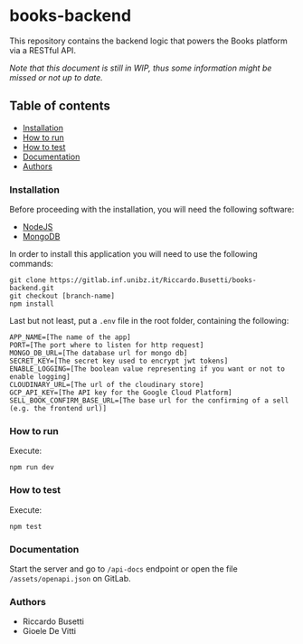 # books-backend

This repository contains the backend logic that powers the Books platform via a RESTful API.

_Note that this document is still in WIP, thus some information might be missed or not up to date._

## Table of contents

* [Installation](#installation)
* [How to run](#how-to-run)
* [How to test](#how-to-test)
* [Documentation](#documentation)
* [Authors](#authors)

### Installation

Before proceeding with the installation, you will need the following software:

* [NodeJS](https://nodejs.org)
* [MongoDB](https://www.mongodb.com/try/download/community)

In order to install this application you will need to use the following commands:

```shell
git clone https://gitlab.inf.unibz.it/Riccardo.Busetti/books-backend.git
git checkout [branch-name]
npm install
```

Last but not least, put a `.env` file in the root folder, containing the following:

```dotenv
APP_NAME=[The name of the app]
PORT=[The port where to listen for http request]
MONGO_DB_URL=[The database url for mongo db]
SECRET_KEY=[The secret key used to encrypt jwt tokens]
ENABLE_LOGGING=[The boolean value representing if you want or not to enable logging]
CLOUDINARY_URL=[The url of the cloudinary store]
GCP_API_KEY=[The API key for the Google Cloud Platform]
SELL_BOOK_CONFIRM_BASE_URL=[The base url for the confirming of a sell (e.g. the frontend url)]
```

### How to run

Execute:

```shell
npm run dev
```

### How to test

Execute:

```shell
npm test
```

### Documentation

Start the server and go to `/api-docs` endpoint or open the file `/assets/openapi.json` on GitLab.

### Authors

* Riccardo Busetti
* Gioele De Vitti
